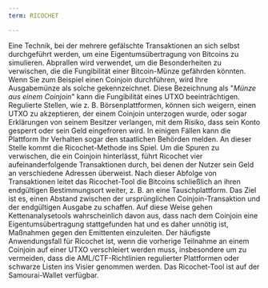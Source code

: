 ```yaml
---
term: RICOCHET

---
```

Eine Technik, bei der mehrere gefälschte Transaktionen an sich selbst durchgeführt werden, um eine Eigentumsübertragung von Bitcoins zu simulieren. Abprallen wird verwendet, um die Besonderheiten zu verwischen, die die Fungibilität einer Bitcoin-Münze gefährden könnten. Wenn Sie zum Beispiel einen Coinjoin durchführen, wird Ihre Ausgabemünze als solche gekennzeichnet. Diese Bezeichnung als "_Münze aus einem Coinjoin_" kann die Fungibilität eines UTXO beeinträchtigen. Regulierte Stellen, wie z. B. Börsenplattformen, können sich weigern, einen UTXO zu akzeptieren, der einem Coinjoin unterzogen wurde, oder sogar Erklärungen von seinem Besitzer verlangen, mit dem Risiko, dass sein Konto gesperrt oder sein Geld eingefroren wird. In einigen Fällen kann die Plattform Ihr Verhalten sogar den staatlichen Behörden melden. An dieser Stelle kommt die Ricochet-Methode ins Spiel. Um die Spuren zu verwischen, die ein Coinjoin hinterlässt, führt Ricochet vier aufeinanderfolgende Transaktionen durch, bei denen der Nutzer sein Geld an verschiedene Adressen überweist. Nach dieser Abfolge von Transaktionen leitet das Ricochet-Tool die Bitcoins schließlich an ihren endgültigen Bestimmungsort weiter, z. B. an eine Tauschplattform. Das Ziel ist es, einen Abstand zwischen der ursprünglichen Coinjoin-Transaktion und der endgültigen Ausgabe zu schaffen. Auf diese Weise gehen Kettenanalysetools wahrscheinlich davon aus, dass nach dem Coinjoin eine Eigentumsübertragung stattgefunden hat und es daher unnötig ist, Maßnahmen gegen den Emittenten einzuleiten. Der häufigste Anwendungsfall für Ricochet ist, wenn die vorherige Teilnahme an einem Coinjoin auf einer UTXO verschleiert werden muss, insbesondere um zu vermeiden, dass die AML/CTF-Richtlinien regulierter Plattformen oder schwarze Listen ins Visier genommen werden. Das Ricochet-Tool ist auf der Samourai-Wallet verfügbar.